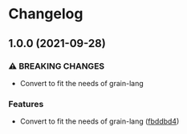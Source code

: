 # Changelog

## 1.0.0 (2021-09-28)


### ⚠ BREAKING CHANGES

* Convert to fit the needs of grain-lang

### Features

* Convert to fit the needs of grain-lang ([fbddbd4](https://www.github.com/grain-lang/workflow-dispatch-action/commit/fbddbd4927fb4d493ab35bc42ec9504088957e40))
